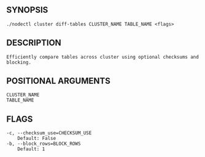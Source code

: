 ## SYNOPSIS
    ./nodectl cluster diff-tables CLUSTER_NAME TABLE_NAME <flags>
 
## DESCRIPTION
    Efficiently compare tables across cluster using optional checksums and blocking.
 
## POSITIONAL ARGUMENTS
    CLUSTER_NAME
    TABLE_NAME
 
## FLAGS
    -c, --checksum_use=CHECKSUM_USE
        Default: False
    -b, --block_rows=BLOCK_ROWS
        Default: 1
